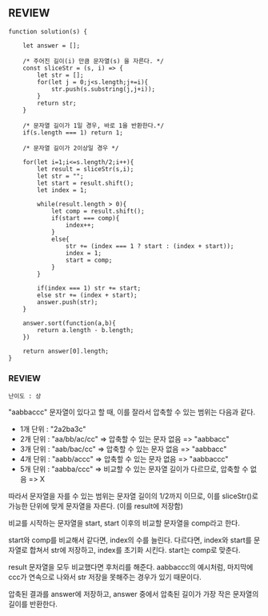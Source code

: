 ## REVIEW

```
function solution(s) {
    
    let answer = [];
    
    /* 주어진 길이(i) 만큼 문자열(s) 을 자른다. */
    const sliceStr = (s, i) => {
        let str = [];
        for(let j = 0;j<s.length;j+=i){
            str.push(s.substring(j,j+i));
        }
        return str;
    }
    
    /* 문자열 길이가 1일 경우, 바로 1을 반환한다.*/
    if(s.length === 1) return 1;

    /* 문자열 길이가 2이상일 경우 */
    
    for(let i=1;i<=s.length/2;i++){
        let result = sliceStr(s,i); 
        let str = "";
        let start = result.shift();
        let index = 1;
        
        while(result.length > 0){
            let comp = result.shift();
            if(start === comp){
                index++;
            }
            else{
                str += (index === 1 ? start : (index + start));
                index = 1;
                start = comp;
            }
        }
        
        if(index === 1) str += start;
        else str += (index + start);
        answer.push(str);
    }
    
    answer.sort(function(a,b){
        return a.length - b.length;
    })
    
    return answer[0].length;
}
```

### REVIEW

`난이도 : 상`

"aabbaccc" 문자열이 있다고 할 때, 이를 잘라서 압축할 수 있는 범위는 다음과 같다.

- 1개 단위 : "2a2ba3c"
- 2개 단위 : "aa/bb/ac/cc" => 압축할 수 있는 문자 없음 => "aabbacc"
- 3개 단위 : "aab/bac/cc" => 압축할 수 있는 문자 없음 => "aabbacc"
- 4개 단위 : "aabb/accc" => 압축할 수 있는 문자 없음 => "aabbaccc"
- 5개 단위 : "aabba/ccc" => 비교할 수 있는 문자열 길이가 다르므로, 압축할 수 없음 => X

따라서 문자열을 자를 수 있는 범위는 문자열 길이의 1/2까지 이므로, 이를 sliceStr()로 가능한 단위에 맞게 문자열을 자른다. (이를 result에 저장함)

비교를 시작하는 문자열을 start, start 이후의 비교할 문자열을 comp라고 한다. 

start와 comp를 비교해서 같다면, index의 수를 늘린다. 다르다면, index와 start를 문자열로 합쳐서 str에 저장하고, index를 초기화 시킨다. start는 comp로 맞춘다.

result 문자열을 모두 비교했다면 후처리를 해준다. aabbaccc의 예시처럼, 마지막에 ccc가 연속으로 나와서 str 저장을 못해주는 경우가 있기 때문이다.

압축된 결과를 answer에 저장하고, answer 중에서 압축된 길이가 가장 작은 문자열의 길이를 반환한다.
